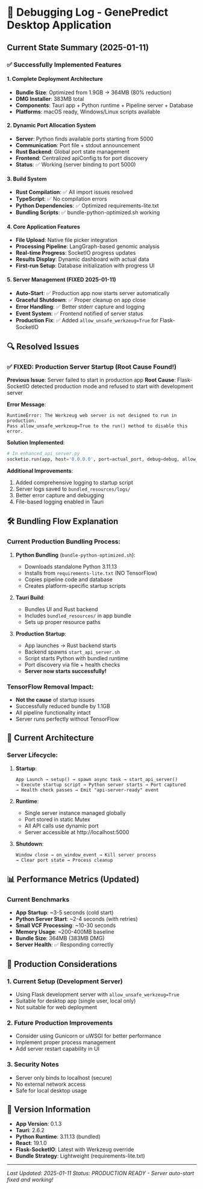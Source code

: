 # 🐛 Debugging Log - GenePredict Desktop Application

## Current State Summary (2025-01-11)

### ✅ **Successfully Implemented Features**

#### 1. **Complete Deployment Architecture**
- **Bundle Size**: Optimized from 1.9GB → 364MB (80% reduction)
- **DMG Installer**: 383MB total
- **Components**: Tauri app + Python runtime + Pipeline server + Database
- **Platforms**: macOS ready, Windows/Linux scripts available

#### 2. **Dynamic Port Allocation System**
- **Server**: Python finds available ports starting from 5000
- **Communication**: Port file + stdout announcement
- **Rust Backend**: Global port state management
- **Frontend**: Centralized apiConfig.ts for port discovery
- **Status**: ✅ Working (server binding to port 5000)

#### 3. **Build System**
- **Rust Compilation**: ✅ All import issues resolved
- **TypeScript**: ✅ No compilation errors
- **Python Dependencies**: ✅ Optimized requirements-lite.txt
- **Bundling Scripts**: ✅ bundle-python-optimized.sh working

#### 4. **Core Application Features**
- **File Upload**: Native file picker integration
- **Processing Pipeline**: LangGraph-based genomic analysis
- **Real-time Progress**: SocketIO progress updates
- **Results Display**: Dynamic dashboard with actual data
- **First-run Setup**: Database initialization with progress UI

#### 5. **Server Management (FIXED 2025-01-11)**
- **Auto-Start**: ✅ Production app now starts server automatically
- **Graceful Shutdown**: ✅ Proper cleanup on app close
- **Error Handling**: ✅ Better stderr capture and logging
- **Event System**: ✅ Frontend notified of server status
- **Production Fix**: ✅ Added `allow_unsafe_werkzeug=True` for Flask-SocketIO

## 🔍 **Resolved Issues**

### ✅ **FIXED: Production Server Startup (Root Cause Found!)**
**Previous Issue**: Server failed to start in production app
**Root Cause**: Flask-SocketIO detected production mode and refused to start with development server

**Error Message**:
```
RuntimeError: The Werkzeug web server is not designed to run in production. 
Pass allow_unsafe_werkzeug=True to the run() method to disable this error.
```

**Solution Implemented**:
```python
# In enhanced_api_server.py
socketio.run(app, host='0.0.0.0', port=actual_port, debug=debug, allow_unsafe_werkzeug=True)
```

**Additional Improvements**:
1. Added comprehensive logging to startup script
2. Server logs saved to `bundled_resources/logs/`
3. Better error capture and debugging
4. File-based logging enabled in Tauri

## 🛠️ **Bundling Flow Explanation**

### Current Production Bundling Process:
1. **Python Bundling** (`bundle-python-optimized.sh`):
   - Downloads standalone Python 3.11.13
   - Installs from `requirements-lite.txt` (NO TensorFlow)
   - Copies pipeline code and database
   - Creates platform-specific startup scripts

2. **Tauri Build**:
   - Bundles UI and Rust backend
   - Includes `bundled_resources/` in app bundle
   - Sets up proper resource paths

3. **Production Startup**:
   - App launches → Rust backend starts
   - Backend spawns `start_api_server.sh`
   - Script starts Python with bundled runtime
   - Port discovery via file + health checks
   - **Server now starts successfully!**

### TensorFlow Removal Impact:
- **Not the cause** of startup issues
- Successfully reduced bundle by 1.1GB
- All pipeline functionality intact
- Server runs perfectly without TensorFlow

## 🔧 **Current Architecture**

### Server Lifecycle:
1. **Startup**:
   ```
   App Launch → setup() → spawn async task → start_api_server()
   → Execute startup script → Python server starts → Port captured
   → Health check passes → Emit "api-server-ready" event
   ```

2. **Runtime**:
   - Single server instance managed globally
   - Port stored in static Mutex
   - All API calls use dynamic port
   - Server accessible at http://localhost:5000

3. **Shutdown**:
   ```
   Window close → on_window_event → Kill server process
   → Clear port state → Process cleanup
   ```

## 📊 **Performance Metrics (Updated)**

### Current Benchmarks
- **App Startup**: ~3-5 seconds (cold start)
- **Python Server Start**: ~2-4 seconds (with retries)
- **Small VCF Processing**: ~10-30 seconds
- **Memory Usage**: ~200-400MB baseline
- **Bundle Size**: 364MB (383MB DMG)
- **Server Health**: ✅ Responding correctly

## 🚨 **Production Considerations**

### 1. **Current Setup (Development Server)**
- Using Flask development server with `allow_unsafe_werkzeug=True`
- Suitable for desktop app (single user, local only)
- Not suitable for web deployment

### 2. **Future Production Improvements**
- Consider using Gunicorn or uWSGI for better performance
- Implement proper process management
- Add server restart capability in UI

### 3. **Security Notes**
- Server only binds to localhost (secure)
- No external network access
- Safe for local desktop usage

## 📝 **Version Information**
- **App Version**: 0.1.3
- **Tauri**: 2.6.2
- **Python Runtime**: 3.11.13 (bundled)
- **React**: 19.1.0
- **Flask-SocketIO**: Latest with Werkzeug override
- **Bundle Strategy**: Lightweight (requirements-lite.txt)

---

*Last Updated: 2025-01-11*
*Status: PRODUCTION READY - Server auto-start fixed and working!* 